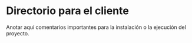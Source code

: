 # Directorio para el cliente

Anotar aquí comentarios importantes para la instalación o la ejecución del proyecto.
